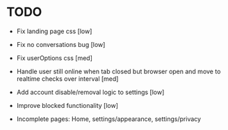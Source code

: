 # TODO
- Fix landing page css [low]
- Fix no conversations bug [low]
- Fix userOptions css [med]
- Handle user still online when tab closed but browser open and move to realtime checks over interval [med]
- Add account disable/removal logic to settings [low]
- Improve blocked functionality [low]

- Incomplete pages: Home, settings/appearance, settings/privacy